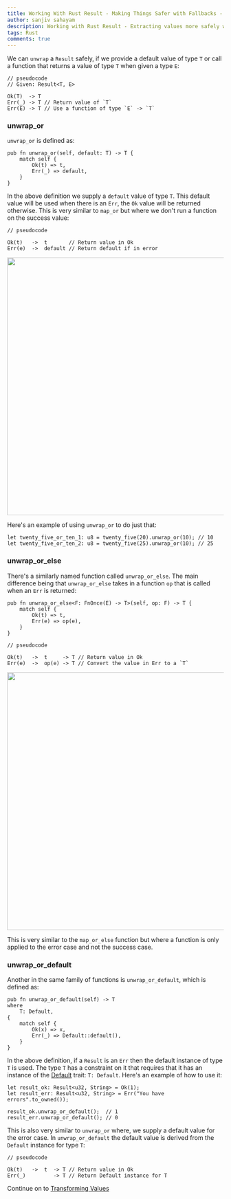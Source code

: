 ```yaml
---
title: Working With Rust Result - Making Things Safer with Fallbacks - Part 4
author: sanjiv sahayam
description: Working with Rust Result - Extracting values more safely with fallbacks
tags: Rust
comments: true
---
```



We can `unwrap` a `Result` safely, if we provide a default value of type `T` or call a function that returns a value of type `T` when given a type `E`:

```{.rust .scrollx}
// pseudocode
// Given: Result<T, E>

Ok(T)  -> T
Err(_) -> T // Return value of `T`
Err(E) -> T // Use a function of type `E` -> `T`
```

### unwrap_or

`unwrap_or` is defined as:

```{.rust .scrollx}
pub fn unwrap_or(self, default: T) -> T {
    match self {
        Ok(t) => t,
        Err(_) => default,
    }
}
```

In the above definition we supply a `default` value of type `T`. This default value will be used when there is an `Err`, the `Ok` value will be returned otherwise. This is very similar to `map_or` but where we don't run a function on the success value:

```{.rust .scrollx}
// pseudocode

Ok(t)   ->  t       // Return value in Ok
Err(e)  ->  default // Return default if in error
```

<img src="/images/2024-01-24-working-with-rust-result/unwrap-or.png" width="600" />

Here's an example of using `unwrap_or` to do just that:

```{.rust .scrollx}
let twenty_five_or_ten_1: u8 = twenty_five(20).unwrap_or(10); // 10
let twenty_five_or_ten_2: u8 = twenty_five(25).unwrap_or(10); // 25
```

### unwrap_or_else

There's a similarly named function called `unwrap_or_else`. The main difference being that `unwrap_or_else` takes in a function `op` that is called when an `Err` is returned:

```{.rust .scrollx}
pub fn unwrap_or_else<F: FnOnce(E) -> T>(self, op: F) -> T {
    match self {
        Ok(t) => t,
        Err(e) => op(e),
    }
}
```

```{.rust .scrollx}
// pseudocode

Ok(t)   ->  t     -> T // Return value in Ok
Err(e)  ->  op(e) -> T // Convert the value in Err to a `T`
```

<img src="/images/2024-01-24-working-with-rust-result/unwrap-or-else-2.png" width="600" />

This is very similar to the `map_or_else` function but where a function is only applied to the error case and not the success case.

### unwrap_or_default

Another in the same family of functions is `unwrap_or_default`, which is defined as:

```{.rust .scrollx}
pub fn unwrap_or_default(self) -> T
where
    T: Default,
{
    match self {
        Ok(x) => x,
        Err(_) => Default::default(),
    }
}
```

In the above definition, if a `Result` is an `Err` then the default instance of type `T` is used. The type `T` has a constraint on it that requires that it has an instance of the [Default](https://doc.rust-lang.org/std/default/trait.Default.html) trait: `T: Default`. Here's an example of how to use it:

```{.rust .scrollx}
let result_ok: Result<u32, String> = Ok(1);
let result_err: Result<u32, String> = Err("You have errors".to_owned());

result_ok.unwrap_or_default();  // 1
result_err.unwrap_or_default(); // 0
```

This is also very similar to `unwrap_or` where, we supply a default value for the error case. In `unwrap_or_default` the default value is derived from the `Default` instance for type `T`:

```{.rust .scrollx}
// pseudocode

Ok(t)   ->  t  -> T // Return value in Ok
Err(_)         -> T // Return Default instance for T
```

Continue on to [Transforming Values](2024-01-24-working-with-rust-result-part-5.html)
